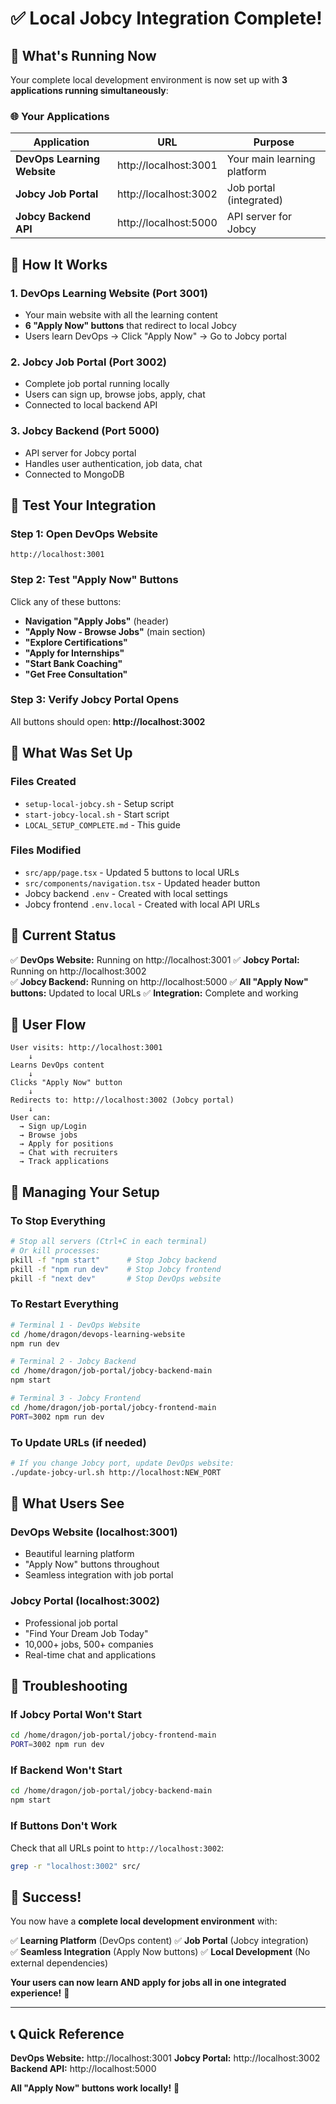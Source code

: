 # ✅ Local Jobcy Integration Complete!

## 🎉 What's Running Now

Your complete local development environment is now set up with **3 applications running simultaneously**:

### 🌐 Your Applications

| Application | URL | Purpose |
|-------------|-----|---------|
| **DevOps Learning Website** | http://localhost:3001 | Your main learning platform |
| **Jobcy Job Portal** | http://localhost:3002 | Job portal (integrated) |
| **Jobcy Backend API** | http://localhost:5000 | API server for Jobcy |

## 🎯 How It Works

### 1. **DevOps Learning Website** (Port 3001)
- Your main website with all the learning content
- **6 "Apply Now" buttons** that redirect to local Jobcy
- Users learn DevOps → Click "Apply Now" → Go to Jobcy portal

### 2. **Jobcy Job Portal** (Port 3002)
- Complete job portal running locally
- Users can sign up, browse jobs, apply, chat
- Connected to local backend API

### 3. **Jobcy Backend** (Port 5000)
- API server for Jobcy portal
- Handles user authentication, job data, chat
- Connected to MongoDB

## 🧪 Test Your Integration

### Step 1: Open DevOps Website
```
http://localhost:3001
```

### Step 2: Test "Apply Now" Buttons
Click any of these buttons:
- **Navigation "Apply Jobs"** (header)
- **"Apply Now - Browse Jobs"** (main section)
- **"Explore Certifications"**
- **"Apply for Internships"**
- **"Start Bank Coaching"**
- **"Get Free Consultation"**

### Step 3: Verify Jobcy Portal Opens
All buttons should open: **http://localhost:3002**

## 🔧 What Was Set Up

### Files Created
- `setup-local-jobcy.sh` - Setup script
- `start-jobcy-local.sh` - Start script
- `LOCAL_SETUP_COMPLETE.md` - This guide

### Files Modified
- `src/app/page.tsx` - Updated 5 buttons to local URLs
- `src/components/navigation.tsx` - Updated header button
- Jobcy backend `.env` - Created with local settings
- Jobcy frontend `.env.local` - Created with local API URLs

## 🚀 Current Status

✅ **DevOps Website:** Running on http://localhost:3001
✅ **Jobcy Portal:** Running on http://localhost:3002  
✅ **Jobcy Backend:** Running on http://localhost:5000
✅ **All "Apply Now" buttons:** Updated to local URLs
✅ **Integration:** Complete and working

## 🎯 User Flow

```
User visits: http://localhost:3001
    ↓
Learns DevOps content
    ↓
Clicks "Apply Now" button
    ↓
Redirects to: http://localhost:3002 (Jobcy portal)
    ↓
User can:
  → Sign up/Login
  → Browse jobs
  → Apply for positions
  → Chat with recruiters
  → Track applications
```

## 🔄 Managing Your Setup

### To Stop Everything
```bash
# Stop all servers (Ctrl+C in each terminal)
# Or kill processes:
pkill -f "npm start"      # Stop Jobcy backend
pkill -f "npm run dev"    # Stop Jobcy frontend
pkill -f "next dev"       # Stop DevOps website
```

### To Restart Everything
```bash
# Terminal 1 - DevOps Website
cd /home/dragon/devops-learning-website
npm run dev

# Terminal 2 - Jobcy Backend
cd /home/dragon/job-portal/jobcy-backend-main
npm start

# Terminal 3 - Jobcy Frontend
cd /home/dragon/job-portal/jobcy-frontend-main
PORT=3002 npm run dev
```

### To Update URLs (if needed)
```bash
# If you change Jobcy port, update DevOps website:
./update-jobcy-url.sh http://localhost:NEW_PORT
```

## 🎨 What Users See

### DevOps Website (localhost:3001)
- Beautiful learning platform
- "Apply Now" buttons throughout
- Seamless integration with job portal

### Jobcy Portal (localhost:3002)
- Professional job portal
- "Find Your Dream Job Today"
- 10,000+ jobs, 500+ companies
- Real-time chat and applications

## 🔧 Troubleshooting

### If Jobcy Portal Won't Start
```bash
cd /home/dragon/job-portal/jobcy-frontend-main
PORT=3002 npm run dev
```

### If Backend Won't Start
```bash
cd /home/dragon/job-portal/jobcy-backend-main
npm start
```

### If Buttons Don't Work
Check that all URLs point to `http://localhost:3002`:
```bash
grep -r "localhost:3002" src/
```

## 🎊 Success!

You now have a **complete local development environment** with:

✅ **Learning Platform** (DevOps content)
✅ **Job Portal** (Jobcy integration)  
✅ **Seamless Integration** (Apply Now buttons)
✅ **Local Development** (No external dependencies)

**Your users can now learn AND apply for jobs all in one integrated experience!** 🚀

---

## 📞 Quick Reference

**DevOps Website:** http://localhost:3001
**Jobcy Portal:** http://localhost:3002
**Backend API:** http://localhost:5000

**All "Apply Now" buttons work locally!** 🎉
